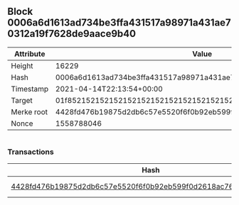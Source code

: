 ## Block 0006a6d1613ad734be3ffa431517a98971a431ae70312a19f7628de9aace9b40

Attribute | Value
--- | ---
Height | 16229
Hash | 0006a6d1613ad734be3ffa431517a98971a431ae70312a19f7628de9aace9b40
Timestamp | 2021-04-14T22:13:54+00:00
Target | 01f8521521521521521521521521521521521521521521521521521521521521
Merke root | 4428fd476b19875d2db6c57e5520f6f0b92eb599f0d2618ac767572a7bf74312
Nonce | 1558788046

```

```

### Transactions

Hash | Amount
--- | ---
[4428fd476b19875d2db6c57e5520f6f0b92eb599f0d2618ac767572a7bf74312](4428fd476b19875d2db6c57e5520f6f0b92eb599f0d2618ac767572a7bf74312.md) | 10.00000000 SKEPTI 

